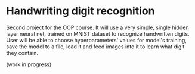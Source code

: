 # Handwriting digit recognition

Second project for the OOP course. It will use a very simple, single hidden layer neural net, trained on MNIST dataset to recognize handwritten digits. User will be able to choose hyperparameters' values for model's training, save the model to a file, load it and feed images into it to learn what digit they contain.

(work in progress)

